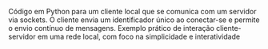 Código em Python para um cliente local que se comunica com um servidor via sockets. O cliente envia um identificador único ao conectar-se e permite o envio contínuo de mensagens. Exemplo prático de interação cliente-servidor em uma rede local, com foco na simplicidade e interatividade
